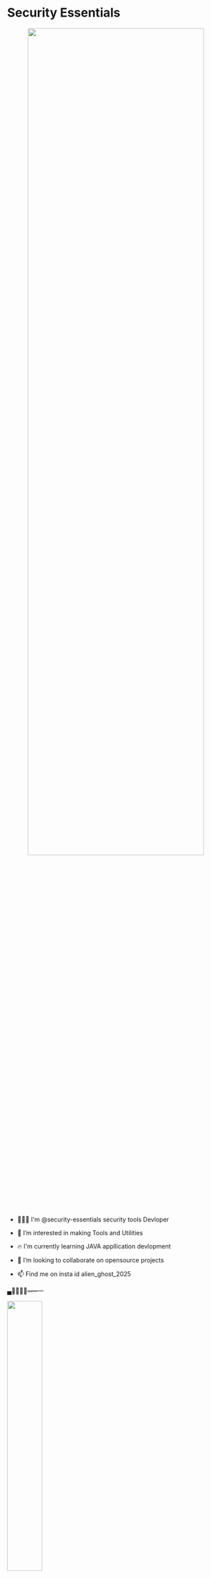 
# Security Essentials
<p align="center"><img src="https://raw.githubusercontent.com/security-essentials/security-essentials/main/security-catalyst.gif" height="70%" width="90%"></p>


- 👨🏽‍💻 I'm @security-essentials security tools Devloper

- 👀 I’m interested in making Tools and Utilities

- 🔥 I'm currently learning JAVA appllication devlopment

- 🌱 I’m looking to collaborate on opensource projects 

- 📫 Find me on insta id alien_ghost_2025

▄︻̷̿┻̿═━一   <p align="justify"><img src="https://raw.githubusercontent.com/security-essentials/security-essentials/main/110929453.jpg" height="40%" width="40%"></p>
<!---
It is a ✨ special ✨ repository because its `README.md` (this file) appears on your GitHub profile.
You can click the Preview link to take a look at your changes.
--->

## Expert in
---
| python | mysql | bash | 
| -- | -- | -- |  
| <p align="center"><img src="https://raw.githubusercontent.com/Privacy-toolkits/Privacy-toolkits/main/Python-logo-notext.png.png?raw=true" height="20%" width="50"></p> | <p align="center"><img src="https://raw.githubusercontent.com/Privacy-toolkits/Privacy-toolkits/main/MySQL-Logo.png?raw=true" height="20%" width="70"></p> | <p align="center"><img src="https://raw.githubusercontent.com/Privacy-toolkits/Privacy-toolkits/main/full_colored_light.jpg?raw=true" height="30%" width="80"></p> 
---
## contact
[![TL](https://img.shields.io/badge/TELEGRAM-ID-blue?style=for-the-badge&logo=telegram)](https://t.me/intranet_protocol)
